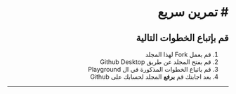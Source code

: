 <div dir="rtl">

# # تمرين سريع

##  قم بإتباع الخطوات التالية

1. قم بعمل Fork لهذا المجلد
2. قم بفتح المجلد عن طريق Github Desktop
3. قم باتباع الخطوات المذكورة في ال Playground 
4.  بعد اجابتك قم **برفع** المجلد لحسابك على Github 
-------------------


</div>
